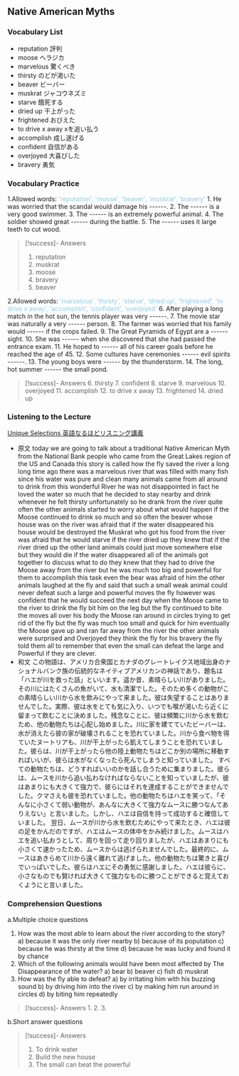 ## Native American Myths

### Vocabulary List
- reputation
    評判
- moose
    ヘラジカ
- marvelous
    驚くべき
- thirsty
    のどが渇いた
- beaver
    ビーバー
- muskrat
    ジャコウネズミ
- starve
    餓死する
- dried up
    干上がった
- frightened
    おびえた
- to drive x away
    xを追い払う
- accomplish
    成し遂げる
- confident
    自信がある
- overjoyed
    大喜びした
- bravery
    勇気

### Vocabulary Practice
1.Allowed words: <span style="color: #87CEEB;"> 'reputation', 'moose', 'beaver', 'muskrat', 'bravery'  </span>
    1. He was worried that the scandal would damage his ------.
    2. The ------ is a very good swimmer.
    3. The ------ is an extremely powerful animal.
    4. The soldier showed great ------ during the battle.
    5. The ------ uses it large teeth to cut wood. 
> [!success]- Answers
> 1. reputation
> 2. muskrat
> 3. moose
> 4. bravery
> 5. beaver

2.Allowed words: <span style="color: #87CEEB;"> 'marvelous', 'thirsty', 'starve', 'dried up', 'frightened', 'to drive x away', 'accomplish', 'confident', 'overjoyed'  </span>
    6. After playing a long match in the hot sun, the tennis player was very ------.
    7. The movie star was naturally a very ------ person.
    8. The farmer was worried that his family would ------ if the crops failed.
    9. The Great Pyramids of Egypt are a ------ sight.
    10. She was ------ when she discovered that she had passed the entrance exam.
    11. He hoped to ------ all of his career goals before he reached the age of 45.
    12. Some cultures have ceremonies ------ evil spirits ------.
    13. The young boys were ------ by the thunderstorm.
    14. The long, hot summer ------ the small pond.
> [!success]- Answers
> 6. thirsty
> 7. confident
> 8. starve
> 9. marvelous
> 10. overjoyed
> 11. accomplish
> 12. to drive x away
> 13. frightened
> 14. dried up

### Listening to the Lecture
[Unique Selections 英語なるほどリスニング講義](https://shohakusha.com/streaming#anchorlink-list-menu)
- 原文
    today we are going to talk about a traditional Native American Myth from the National Bank people who came from the Great Lakes region of the US and Canada this story is called how the fly saved the river a long long time ago there was a marvelous river that was filled with many fish since his water was pure and clean many animals came from all around to drink from this wonderful River he was not disappointed in fact he loved the water so much that he decided to stay nearby and drink whenever he felt thirsty unfortunately so he drank from the river quite often the other animals started to worry about what would happen if the Moose continued to drink so much and so often the beaver whose house was on the river was afraid that if the water disappeared his house would be destroyed the Muskrat who got his food from the river was afraid that he would starve if the river dried up they knew that if the river dried up the other land animals could just move somewhere else but they would die if the water disappeared all of the animals got together to discuss what to do they knew that they had to drive the Moose away from the river but he was much too big and powerful for them to accomplish this task even the bear was afraid of him the other animals laughed at the fly and said that such a small weak animal could never defeat such a large and powerful moves the fly however was confident that he would succeed the next day when the Moose came to the river to drink the fly bit him on the leg but the fly continued to bite the moves all over his body the Moose ran around in circles trying to get rid of the fly but the fly was much too small and quick for him eventually the Moose gave up and ran far away from the river the other animals were surprised and Overjoyed they think the fly for his bravery the fly told them all to remember that even the small can defeat the large and Powerful if they are clever.
- 和文
    この物語は、アメリカ合衆国とカナダのグレートレイクス地域出身のナショナルバンク族の伝統的なネイティブアメリカンの神話であり、題名は「ハエが川を救った話」といいます。遥か昔、素晴らしい川がありました。その川にはたくさんの魚がいて、水も清潔でした。そのため多くの動物がこの素晴らしい川から水を飲みにやって来ました。彼は失望することはありませんでした。実際、彼は水をとても気に入り、いつでも喉が渇いたら近くに留まって飲むことに決めました。残念なことに、彼は頻繁に川から水を飲むため、他の動物たちは心配し始めました。川に家を建てていたビーバーは、水が消えたら彼の家が破壊されることを恐れていました。川から食べ物を得ていたヌートリアも、川が干上がったら飢えてしまうことを恐れていました。彼らは、川が干上がったら他の陸上動物たちはどこか別の場所に移動すればいいが、彼らは水がなくなったら死んでしまうと知っていました。
    すべての動物たちは、どうすればいいのかを話し合うために集まりました。彼らは、ムースを川から追い払わなければならないことを知っていましたが、彼はあまりにも大きくて強力で、彼らにはそれを達成することができませんでした。クマさえも彼を恐れていました。他の動物たちはハエを笑って、「そんなに小さくて弱い動物が、あんなに大きくて強力なムースに勝つなんてありえない」と言いました。しかし、ハエは自信を持って成功すると確信していました。
    翌日、ムースが川から水を飲むためにやって来たとき、ハエは彼の足をかんだのですが、ハエはムースの体中をかみ続けました。ムースはハエを追い払おうとして、周りを回って走り回りましたが、ハエはあまりにも小さくて速かったため、ムースからは逃げられませんでした。最終的に、ムースはあきらめて川から遠く離れて逃げました。他の動物たちは驚きと喜びでいっぱいでした。彼らはハエにその勇気に感謝しました。ハエは彼らに、小さなものでも賢ければ大きくて強力なものに勝つことができると覚えておくようにと言いました。

### Comprehension Questions
a.Multiple choice questions
1. How was the most able to learn about the river according to the story?
    a) because it was the only river nearby
    b) because of its poputation
    c) because he was thirsty at the time
    d) because he was lucky and found it by chance
2. Which of the following animals would have been most affected by The Disappearance of the water?
    a) bear
    b) beaver
    c) fish
    d) muskrat
3. How was the fly able to defeat?
    a) by irritating him with his buzzing sound
    b) by driving him into the river
    c) by making him run around in circles
    d) by biting him repeatedly
> [!success]- Answers
> 1. 
> 2. 
> 3. 

b.Short answer questions

> [!success]- Answers
> 1. To drink water
> 2. Build the new house
> 3. The small can beat the powerful
